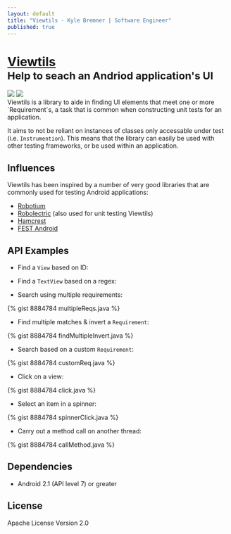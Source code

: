 ```yaml
---
layout: default
title: "Viewtils - Kyle Bremner | Software Engineer"
published: true
---
```


<div class="project-title panel panel-default"><div class="panel-body"><h1><a href="https://github.com/kbremner/Viewtils" target="_blank">Viewtils</a> <br class="visible-xs"><small>Help to seach an Andriod application's UI</small></h1>
</div><div class="panel-footer"><a href="https://travis-ci.org/kbremner/Viewtils" target="_blank"><img class="build-info-tag" src="https://travis-ci.org/kbremner/Viewtils.png"></a> <a href="https://coveralls.io/r/kbremner/Viewtils?branch=master" target="_blank"><img class="build-info-tag" src="https://coveralls.io/repos/kbremner/Viewtils/badge.png?branch=master"></a></div></div>
Viewtils is a library to aide in finding UI elements that meet one or more `Requirement`s, a task that is common when constructing unit tests for an application.

It aims to not be reliant on instances of classes only accessable under test (i.e. `Instrumention`). This means that the library can easily be used with other testing frameworks, or be used within an application.

Influences
----
Viewtils has been inspired by a number of very good libraries that are commonly used for testing Android applications:

- [Robotium](https://code.google.com/p/robotium/)
- [Robolectric](http://robolectric.org/) (also used for unit testing Viewtils)
- [Hamcrest](https://code.google.com/p/hamcrest/)
- [FEST Android](https://github.com/square/fest-android)

API Examples
----

- Find a `View` based on ID:

<div>
<code data-gist-id="8884784" data-gist-file="findById.java" data-gist-hide-line-numbers="true"></code>
</div>

- Find a `TextView` based on a regex:

<div>
<code data-gist-id="8884784" data-gist-file="findByRegex.java" data-gist-hide-footer="true" data-gist-hide-line-numbers="true"></code>
</div>

- Search using multiple requirements:

{% gist 8884784 multipleReqs.java %}

- Find multiple matches & invert a `Requirement`:

{% gist 8884784 findMultipleInvert.java %}

- Search based on a custom `Requirement`:

{% gist 8884784 customReq.java %}

- Click on a view:

{% gist 8884784 click.java %}

- Select an item in a spinner:

{% gist 8884784 spinnerClick.java %}

- Carry out a method call on another thread:

{% gist 8884784 callMethod.java %}

Dependencies
---

- Android 2.1 (API level 7) or greater

License
----
Apache License Version 2.0